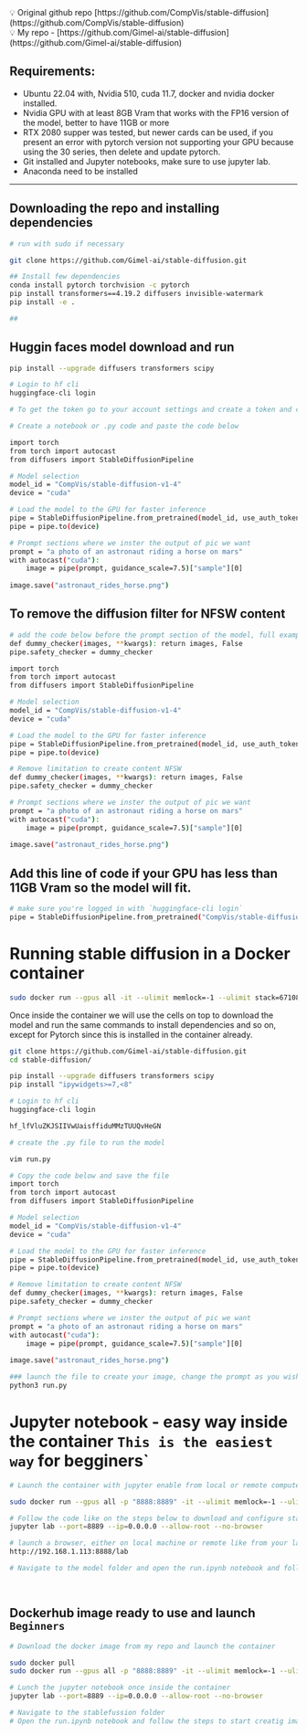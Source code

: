 <aside>
💡 Original github repo [https://github.com/CompVis/stable-diffusion](https://github.com/CompVis/stable-diffusion)

</aside>

<aside>
💡 My repo - [https://github.com/Gimel-ai/stable-diffusion](https://github.com/Gimel-ai/stable-diffusion)

</aside>

## Requirements:

- Ubuntu 22.04 with, Nvidia 510, cuda 11.7, docker and nvidia docker installed.
- Nvidia GPU with at least 8GB Vram that works with the FP16 version of the model, better to have 11GB or more
- RTX 2080 supper was tested, but newer cards can be used, if you present an error with pytorch version not supporting your GPU because using the 30 series, then delete and update pytorch.
- Git installed and Jupyter notebooks, make sure to use jupyter lab.
- Anaconda need to be installed

---

## Downloading the repo and installing dependencies

```bash
# run with sudo if necessary 

git clone https://github.com/Gimel-ai/stable-diffusion.git

## Install few dependencies 
conda install pytorch torchvision -c pytorch
pip install transformers==4.19.2 diffusers invisible-watermark
pip install -e .

## 
```

## Huggin faces model download and run

```bash
pip install --upgrade diffusers transformers scipy

# Login to hf cli 
huggingface-cli login

# To get the token go to your account settings and create a token and copy it to the terminal then press enter 

# Create a notebook or .py code and paste the code below 

import torch
from torch import autocast
from diffusers import StableDiffusionPipeline

# Model selection 
model_id = "CompVis/stable-diffusion-v1-4"
device = "cuda"

# Load the model to the GPU for faster inference 
pipe = StableDiffusionPipeline.from_pretrained(model_id, use_auth_token=True)
pipe = pipe.to(device)

# Prompt sections where we inster the output of pic we want
prompt = "a photo of an astronaut riding a horse on mars"
with autocast("cuda"):
    image = pipe(prompt, guidance_scale=7.5)["sample"][0]  
    
image.save("astronaut_rides_horse.png")
```

## To remove the diffusion filter for NFSW content

```bash
# add the code below before the prompt section of the model, full example below. 
def dummy_checker(images, **kwargs): return images, False
pipe.safety_checker = dummy_checker

import torch
from torch import autocast
from diffusers import StableDiffusionPipeline

# Model selection 
model_id = "CompVis/stable-diffusion-v1-4"
device = "cuda"

# Load the model to the GPU for faster inference 
pipe = StableDiffusionPipeline.from_pretrained(model_id, use_auth_token=True)
pipe = pipe.to(device)

# Remove limitation to create content NFSW 
def dummy_checker(images, **kwargs): return images, False
pipe.safety_checker = dummy_checker

# Prompt sections where we inster the output of pic we want
prompt = "a photo of an astronaut riding a horse on mars"
with autocast("cuda"):
    image = pipe(prompt, guidance_scale=7.5)["sample"][0]  
    
image.save("astronaut_rides_horse.png")

```

## Add this line of code if your GPU has less than 11GB Vram so the model will fit.

```bash
# make sure you're logged in with `huggingface-cli login`
pipe = StableDiffusionPipeline.from_pretrained("CompVis/stable-diffusion-v1-4", revision="fp16", torch_dtype=torch.float16, use_auth_token=True)

```

# Running stable diffusion in a Docker container

```bash
sudo docker run --gpus all -it --ulimit memlock=-1 --ulimit stack=67108864 --rm 4c14b66a4c09
```

Once inside the container we will use the cells on top to download the model and run the same commands to install dependencies and so on, except for Pytorch since this is installed in the container already. 

```bash
git clone https://github.com/Gimel-ai/stable-diffusion.git
cd stable-diffusion/

pip install --upgrade diffusers transformers scipy
pip install "ipywidgets>=7,<8"

# Login to hf cli 
huggingface-cli login

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

# create the .py file to run the model 

vim run.py 

# Copy the code below and save the file
import torch
from torch import autocast
from diffusers import StableDiffusionPipeline

# Model selection 
model_id = "CompVis/stable-diffusion-v1-4"
device = "cuda"

# Load the model to the GPU for faster inference 
pipe = StableDiffusionPipeline.from_pretrained(model_id, use_auth_token=True)
pipe = pipe.to(device)

# Remove limitation to create content NFSW 
def dummy_checker(images, **kwargs): return images, False
pipe.safety_checker = dummy_checker

# Prompt sections where we inster the output of pic we want
prompt = "a photo of an astronaut riding a horse on mars"
with autocast("cuda"):
    image = pipe(prompt, guidance_scale=7.5)["sample"][0]  
    
image.save("astronaut_rides_horse.png")

### launch the file to create your image, change the prompt as you wish
python3 run.py 

```

# Jupyter notebook - easy way inside the container `This is the easiest way` for begginers`

```bash
# Launch the container with jupyter enable from local or remote computer

sudo docker run --gpus all -p "8888:8889" -it --ulimit memlock=-1 --ulimit stack=67108864 --rm 4c14b66a4c09

# Follow the code like on the steps below to download and configure stable diffusion inside the container
jupyter lab --port=8889 --ip=0.0.0.0 --allow-root --no-browser 

# launch a browser, either on local machine or remote like from your laptop. 
http://192.168.1.113:8888/lab 

# Navigate to the model folder and open the run.ipynb notebook and follow the steps to create images

 
```

## Dockerhub image ready to use and launch `Beginners`

```bash
# Download the docker image from my repo and launch the container

sudo docker pull 
sudo docker run --gpus all -p "8888:8889" -it --ulimit memlock=-1 --ulimit stack=67108864 --rm 4c14b66a4c09

# Lunch the jupyter notebook once inside the container
jupyter lab --port=8889 --ip=0.0.0.0 --allow-root --no-browser

# Navigate to the stablefussion folder 
# Open the run.ipynb notebook and follow the steps to start creatig images
```
